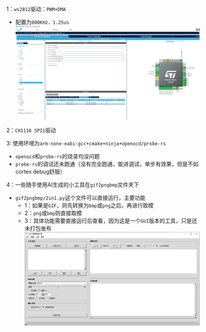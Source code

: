 1：`ws2812`驱动：`PWM+DMA`
- 配置为`800KHz，1.25us`
![](config_images/pwm_dma.png)

2：`CH1116 SPI1`驱动

3: 使用环境为`arm-none-eabi-gcc+cmake+ninja+openocd/probe-rs`
- `openocd`和`probe-rs`的烧录均没问题
- `probe-rs`的调试还未跑通（没有完全跑通，能进调试，单步有效果，但是不如cortex debug舒服）

4：一些随手使用AI生成的小工具在`gif2pngbmp`文件夹下
- `gif2pngbmp/2in1.py`这个文件可以直接运行，主要功能
  - 1：如果是`GIF`，则先转换为`bmp`或`png`之后，再进行取模
  - 2：`png`或`bmp`则直接取模
  - 3：具体功能需要直接运行后查看，因为这是一个`GUI`版本的工具，只是还未打包发布
![](config_images/2in1_gui.png)